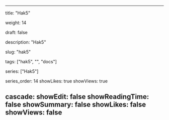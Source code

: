 ---

title: "Hak5"

weight: 14

draft: false

description: "Hak5"

slug: "hak5"

tags: ["hak5", "", "docs"]

series: ["Hak5"]

series_order: 14
showLikes: true
showViews: true

cascade:
  showEdit: false
  showReadingTime: false
  showSummary: false
  showLikes: false
  showViews: false
---